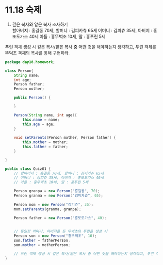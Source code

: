 # 11.18 숙제
1. 깊은 복사와 얕은 복사 조사하기  
할아버지 : 홍길동 70세, 할머니 : 김피카츄 65세 
어머니 : 김피츄 35세, 아버지 : 홍또도가스 40세
아들 : 홍뚜벅초 10세, 딸 : 홍푸린 5세

푸린 객체 생성 시 깊은 복사/얕은 복사 중 어떤 것을 해야하는지 생각하고, 푸린 객체를 뚜벅초 객체의 복사를 통해 구현하라.

```java
package day18.homework;

class Person{
	String name;
	int age;
	Person father;
	Person mother;

	public Person() {

	}

	Person(String name, int age){
		this.name = name;
		this.age = age;
	}
	
	void setParents(Person mother, Person father) {
		this.mother = mother;
		this.father = father;
	}

}

public class Quiz01 {
	// 할아버지 : 홍길동 70세, 할머니 : 김피카츄 65세
	// 어머니 : 김피츄 35세, 아버지 : 홍또도가스 40세
	// 아들 : 홍뚜벅초 10세, 딸 : 홍푸린 5세

	Person granpa = new Person("홍길동", 70);
	Person granma = new Person("김피카츄", 65);
	
	Person mom = new Person("김피츄", 35);
	mom.setParents(granma, granpa);
	
	Person father = new Person("홍또도가스", 40);
	

	// 동일한 어머니, 아버지를 둔 뚜벅초와 푸린을 생성 시 
	Person son = new Person("홍뚜벅초", 10);
	son.father = fatherPerson;
	son.mother = motherPerson;

	// 푸린 객체 생성 시 깊은 복사/얕은 복사 중 어떤 것을 해야하는지 생각하고, 푸린 객체를 뚜벅초 객체의 복사를 통해 구현하라.
}
```
